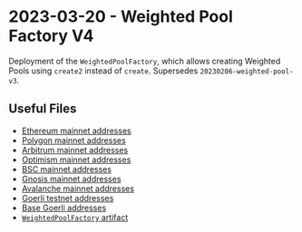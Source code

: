 # 2023-03-20 - Weighted Pool Factory V4

Deployment of the `WeightedPoolFactory`, which allows creating Weighted Pools using `create2` instead of `create`.
Supersedes `20230206-weighted-pool-v3`.

## Useful Files

- [Ethereum mainnet addresses](./output/mainnet.json)
- [Polygon mainnet addresses](./output/polygon.json)
- [Arbitrum mainnet addresses](./output/arbitrum.json)
- [Optimism mainnet addresses](./output/optimism.json)
- [BSC mainnet addresses](./output/bsc.json)
- [Gnosis mainnet addresses](./output/gnosis.json)
- [Avalanche mainnet addresses](./output/avalanche.json)
- [Goerli testnet addresses](./output/goerli.json)
- [Base Goerli addresses](./output/basegoerli.json)
- [`WeightedPoolFactory` artifact](./artifact/WeightedPoolFactory.json)
